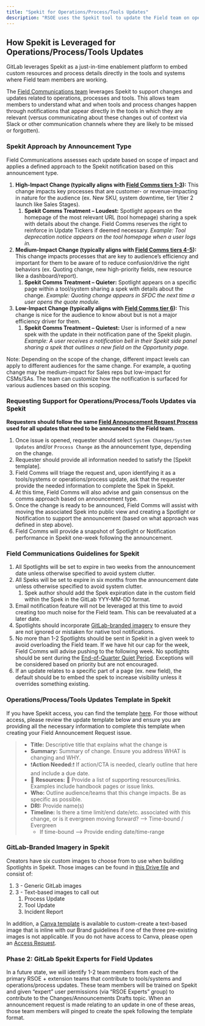 ```yaml
---
title: "Spekit for Operations/Process/Tools Updates"
description: "RSOE uses the Spekit tool to update the Field team on operational, process and/or tools changes."
---
```


## How Spekit is Leveraged for Operations/Process/Tools Updates

GitLab leverages Spekit as a just-in-time enablement platform to embed custom resources and process details directly in the tools and systems where Field team members are working. 

The [Field Communications team](/handbook/sales/field-communications/) leverages Spekit to support changes and updates related to operations, processes and tools. This allows team members to understand what and when tools and process changes happen through notifications that appear directly in the tools in which they are relevant (versus communicating about these changes out of context via Slack or other communication channels where they are likely to be missed or forgotten). 

### Spekit Approach by Announcement Type 

Field Communications assesses each update based on scope of impact and applies a defined approach to the Spekit notification based on this announcement type. 

1. **High-Impact Change (typically aligns with [Field Comms tiers 1-3](/handbook/sales/field-communications/#field-communications-playbook)):** This change impacts key processes that are customer- or revenue-impacting in nature for the audience (ex. New SKU, system downtime, tier 1/tier 2 launch like Sales Stages). 
   1. **Spekit Comms Treatment – Loudest:** Spotlight appears on the homepage of the most relevant URL (tool homepage) sharing a spek with details about the change. Field Comms reserves the right to reinforce in Update Tickers if deemed necessary. *Example: Tool deprecation notice appears on the tool homepage when a user logs in.*
1. **Medium-Impact Change (typically aligns with [Field Comms tiers 4-5](/handbook/sales/field-communications/#field-communications-playbook)):** This change impacts processes that are key to audience’s efficiency and important for them to be aware of to reduce confusion/drive the right behaviors (ex. Quoting change, new high-priority fields, new resource like a dashboard/report).
   1. **Spekit Comms Treatment – Quieter:** Spotlight appears on a specific page within a tool/system sharing a spek with details about the change. *Example: Quoting change appears in SFDC the next time a user opens the quote module.* 
1. **Low-Impact Change (typically aligns with [Field Comms tier 6](/handbook/sales/field-communications/#field-communications-playbook)):** This change is nice for the audience to know about but is not a major efficiency driver for them. 
   1. **Spekit Comms Treatment – Quietest:** User is informed of a new spek with the update in their notification pane of the Spekit plugin. *Example: A user receives a notification bell in their Spekit side panel sharing a spek that outlines a new field on the Opportunity page.*

Note: Depending on the scope of the change, different impact levels can apply to different audiences for the same change. For example, a quoting change may be medium-impact for Sales reps but low-impact for CSMs/SAs. The team can customize how the notification is surfaced for various audiences based on this scoping. 

### Requesting Support for Operations/Process/Tools Updates via Spekit 

**Requesters should follow the same [Field Announcement Request Process](/handbook/sales/field-communications/#requesting-field-announcements) used for all updates that need to be announced to the Field team.** 

1. Once issue is opened, requester should select `System Changes/System Updates` and/or `Process Change` as the announcement type, depending on the change. 
1. Requester should provide all information needed to satisfy the [Spekit template]. 
1. Field Comms will triage the request and, upon identifying it as a tools/systems or operations/process update, ask that the requester provide the needed information to complete the Spek in Spekit. 
1. At this time, Field Comms will also advise and gain consensus on the comms approach based on announcement type.
1. Once the change is ready to be announced, Field Comms will assist with moving the associated Spek into public view and creating a Spotlight or Notification to support the announcement (based on what approach was defined in step above).
1. Field Comms will provide a snapshot of Spotlight or Notification performance in Spekit one-week following the announcement. 

### Field Communications Guidelines for Spekit 

1. All Spotlights will be set to expire in two weeks from the announcement date unless otherwise specified to avoid system clutter. 
1. All Speks will be set to expire in six months from the announcement date unless otherwise specified to avoid system clutter. 
   1. Spek author should add the Spek expiration date in the custom field within the Spek in the GitLab YYY-MM-DD format. 
1. Email notification feature will not be leveraged at this time to avoid creating too much noise for the Field team. This can be reevaluated at a later date.
1. Spotlights should incorporate [GitLab-branded imagery](/handbook/sales/field-operations/release-schedule/#gitlab--branded-imagery-in-spekit) to ensure they are not ignored or mistaken for native tool notifications.
1. No more than 1-2 Spotlights should be sent in Spekit in a given week to avoid overloading the Field team. If we have hit our cap for the week, Field Comms will advise pushing to the following week. No spotlights should be sent during the [End-of-Quarter Quiet Period](/handbook/sales/field-communications/#field-comms-quiet-periods). Exceptions will be considered based on priority but are not encouraged.
1. If an update relates to a specific part of a page (ex. new field), the default should be to embed the spek to increase visibility unless it overrides something existing. 

### Operations/Process/Tools Updates Template in Spekit

If you have Spekit access, you can find the template [here](https://app.spekit.co/app/wiki/?type=object%2Cfield_value%2Cbusiness_term%2Casset&topic=4cfd134c-8f0d-4e21-8eb5-b2816ead2d88&tag=Changes%2FAnnouncements%20Drafts&expanded=true). For those without access, please review the update template below and ensure you are providing all the necessary information to complete this template when creating your Field Announcement Request issue. 

> - **Title:** Descriptive title that explains what the change is 
> - **Summary:** Summary of change. Ensure you address WHAT is changing and WHY. 
> - ❗️**Action Needed:**❗️ If action/CTA is needed, clearly outline that here and include a due date.
> - 📖 **Resources:** 📖  Provide a list of supporting resources/links. Examples include handbook pages or issue links.
> - **Who:** Outline audience/teams that this change impacts. Be as specific as possible.
> - **DRI:** Provide name(s)
> - **Timeline:** Is there a time limit/end date/etc. associated with this change, or is it evergreen moving forward? --> Time-bound / Evergreen
>   - If time-bound --> Provide ending date/time-range

### GitLab-Branded Imagery in Spekit

Creators have six custom images to choose from to use when building Spotlights in Spekit. Those images can be found in [this Drive file](https://drive.google.com/drive/folders/11GwsupAb3dayfSSP_SZ_w0w7KkkPsXIc?usp=sharing) and consist of: 

1. 3 - Generic GitLab images 
1. 3 - Text-based images to call out 
   1. Process Update
   1. Tool Update 
   1. Incident Report 

In addition, a [Canva template](https://www.canva.com/design/DAGOCmVEVoI/-J-pk80dtxI59EyYqIp5Eg/edit?utm_content=DAGOCmVEVoI&utm_campaign=designshare&utm_medium=link2&utm_source=sharebutton) is available to custom-create a text-based image that is inline with our Brand guidelines if one of the three pre-existing images is not applicable. If you do not have access to Canva, please open an [Access Request](/handbook/business-technology/end-user-services/onboarding-access-requests/access-requests/). 

### Phase 2: GitLab Spekit Experts for Field Updates

In a future state, we will identify 1-2 team members from each of the primary RSOE + extension teams that contribute to tools/systems and operations/process updates. These team members will be trained on Spekit and given “expert” user permissions (via “RSOE Experts” group) to contribute to the Changes/Announcements Drafts topic. When an announcement request is made relating to an update in one of these areas, those team members will pinged to create the spek following the template format. 
